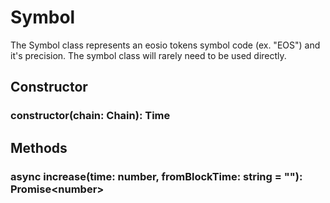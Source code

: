 # Symbol

The Symbol class represents an eosio tokens symbol code (ex. "EOS") and it's precision.  The symbol class will rarely need to be used directly.

## Constructor
### constructor(chain: Chain): Time

## Methods
### async increase(time: number, fromBlockTime: string = ""): Promise&lt;number&gt;

